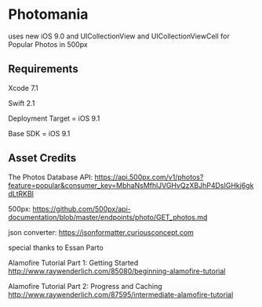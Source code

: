 # Photomania

uses new iOS 9.0 and UICollectionView and  UICollectionViewCell for Popular Photos in 500px

Requirements
-------------------------------------------------
Xcode 7.1

Swift 2.1

Deployment Target = iOS 9.1

Base SDK = iOS 9.1

Asset Credits
-------------------------------------------------

The Photos Database API:
https://api.500px.com/v1/photos?feature=popular&consumer_key=MbhaNsMfhlJVGHvQzXBJhP4DsIGHkj6gkdLtRKBl

500px:
https://github.com/500px/api-documentation/blob/master/endpoints/photo/GET_photos.md

json converter:
https://jsonformatter.curiousconcept.com

special thanks to Essan Parto

Alamofire Tutorial Part 1: Getting Started
http://www.raywenderlich.com/85080/beginning-alamofire-tutorial

Alamofire Tutorial Part 2: Progress and Caching
http://www.raywenderlich.com/87595/intermediate-alamofire-tutorial

